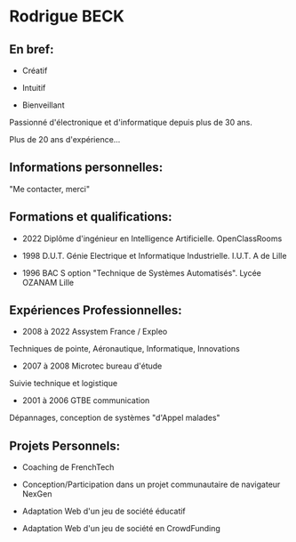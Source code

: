 # Rodrigue BECK

## En bref:

* Créatif

* Intuitif

* Bienveillant

Passionné d'électronique et d'informatique depuis plus de 30 ans.

Plus de 20 ans d'expérience...

## Informations personnelles:

"Me contacter, merci"

## Formations et qualifications:

* 2022 Diplôme d'ingénieur en Intelligence Artificielle. OpenClassRooms

* 1998 D.U.T. Génie Electrique et Informatique Industrielle. I.U.T. A de Lille

* 1996 BAC S option "Technique de Systèmes Automatisés". Lycée OZANAM Lille

## Expériences Professionnelles:

* 2008 à 2022 Assystem France / Expleo

Techniques de pointe, Aéronautique, Informatique, Innovations

* 2007 à 2008 Microtec bureau d'étude

Suivie technique et logistique

* 2001 à 2006 GTBE communication

Dépannages, conception de systèmes "d'Appel malades"

## Projets Personnels:

* Coaching de FrenchTech

* Conception/Participation dans un projet communautaire de navigateur NexGen

* Adaptation Web d'un jeu de société éducatif

* Adaptation Web d'un jeu de société en CrowdFunding
